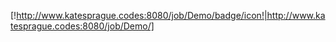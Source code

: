 
[!http://www.katesprague.codes:8080/job/Demo/badge/icon!|http://www.katesprague.codes:8080/job/Demo/]
